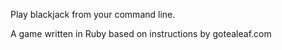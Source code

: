 Play blackjack from your command line. 

A game written in Ruby based on instructions by gotealeaf.com